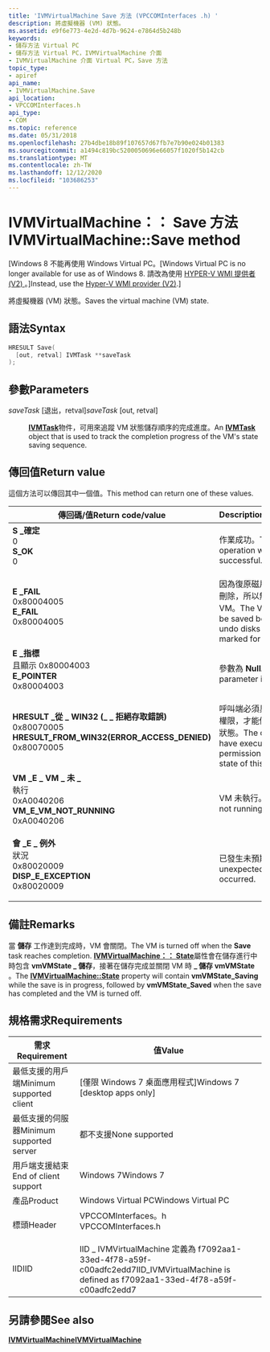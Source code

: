 ```yaml
---
title: 'IVMVirtualMachine Save 方法 (VPCCOMInterfaces .h) '
description: 將虛擬機器 (VM) 狀態。
ms.assetid: e9f6e773-4e2d-4d7b-9624-e7864d5b248b
keywords:
- 儲存方法 Virtual PC
- 儲存方法 Virtual PC，IVMVirtualMachine 介面
- IVMVirtualMachine 介面 Virtual PC，Save 方法
topic_type:
- apiref
api_name:
- IVMVirtualMachine.Save
api_location:
- VPCCOMInterfaces.h
api_type:
- COM
ms.topic: reference
ms.date: 05/31/2018
ms.openlocfilehash: 27b4dbe18b89f107657d67fb7e7b90e024b01383
ms.sourcegitcommit: a1494c819bc5200050696e66057f1020f5b142cb
ms.translationtype: MT
ms.contentlocale: zh-TW
ms.lasthandoff: 12/12/2020
ms.locfileid: "103686253"
---
```

# <a name="ivmvirtualmachinesave-method"></a><span data-ttu-id="5def3-106">IVMVirtualMachine：： Save 方法</span><span class="sxs-lookup"><span data-stu-id="5def3-106">IVMVirtualMachine::Save method</span></span>

<span data-ttu-id="5def3-107">\[Windows 8 不能再使用 Windows Virtual PC。</span><span class="sxs-lookup"><span data-stu-id="5def3-107">\[Windows Virtual PC is no longer available for use as of Windows 8.</span></span> <span data-ttu-id="5def3-108">請改為使用 [HYPER-V WMI 提供者 (V2) ](/windows/desktop/HyperV_v2/windows-virtualization-portal)。\]</span><span class="sxs-lookup"><span data-stu-id="5def3-108">Instead, use the [Hyper-V WMI provider (V2)](/windows/desktop/HyperV_v2/windows-virtualization-portal).\]</span></span>

<span data-ttu-id="5def3-109">將虛擬機器 (VM) 狀態。</span><span class="sxs-lookup"><span data-stu-id="5def3-109">Saves the virtual machine (VM) state.</span></span>

## <a name="syntax"></a><span data-ttu-id="5def3-110">語法</span><span class="sxs-lookup"><span data-stu-id="5def3-110">Syntax</span></span>


```C++
HRESULT Save(
  [out, retval] IVMTask **saveTask
);
```



## <a name="parameters"></a><span data-ttu-id="5def3-111">參數</span><span class="sxs-lookup"><span data-stu-id="5def3-111">Parameters</span></span>

<dl> <dt>

<span data-ttu-id="5def3-112">*saveTask* \[退出，retval\]</span><span class="sxs-lookup"><span data-stu-id="5def3-112">*saveTask* \[out, retval\]</span></span>
</dt> <dd>

<span data-ttu-id="5def3-113">[**IVMTask**](ivmtask.md)物件，可用來追蹤 VM 狀態儲存順序的完成進度。</span><span class="sxs-lookup"><span data-stu-id="5def3-113">An [**IVMTask**](ivmtask.md) object that is used to track the completion progress of the VM's state saving sequence.</span></span>

</dd> </dl>

## <a name="return-value"></a><span data-ttu-id="5def3-114">傳回值</span><span class="sxs-lookup"><span data-stu-id="5def3-114">Return value</span></span>

<span data-ttu-id="5def3-115">這個方法可以傳回其中一個值。</span><span class="sxs-lookup"><span data-stu-id="5def3-115">This method can return one of these values.</span></span>



| <span data-ttu-id="5def3-116">傳回碼/值</span><span class="sxs-lookup"><span data-stu-id="5def3-116">Return code/value</span></span>                                                                                                                                                                          | <span data-ttu-id="5def3-117">Description</span><span class="sxs-lookup"><span data-stu-id="5def3-117">Description</span></span>                                                                              |
|--------------------------------------------------------------------------------------------------------------------------------------------------------------------------------------------|------------------------------------------------------------------------------------------|
| <dl> <span data-ttu-id="5def3-118"><dt>**S \_確定**</dt> <dt>0</dt></span><span class="sxs-lookup"><span data-stu-id="5def3-118"><dt>**S\_OK**</dt> <dt>0</dt></span></span> </dl>                                                | <span data-ttu-id="5def3-119">作業成功。</span><span class="sxs-lookup"><span data-stu-id="5def3-119">The operation was successful.</span></span><br/>                                                 |
| <dl> <span data-ttu-id="5def3-120"><dt>**E \_FAIL**</dt> <dt>0x80004005</dt></span><span class="sxs-lookup"><span data-stu-id="5def3-120"><dt>**E\_FAIL**</dt> <dt>0x80004005</dt></span></span> </dl>                                     | <span data-ttu-id="5def3-121">因為復原磁片已標示為要刪除，所以無法儲存 VM。</span><span class="sxs-lookup"><span data-stu-id="5def3-121">The VM could not be saved because the undo disks were marked for deletion.</span></span><br/>    |
| <dl> <span data-ttu-id="5def3-122"><dt>**E \_指標**</dt><dt>且顯示 0x80004003</dt></span><span class="sxs-lookup"><span data-stu-id="5def3-122"><dt>**E\_POINTER**</dt> <dt>0x80004003</dt></span></span> </dl>                                  | <span data-ttu-id="5def3-123">參數為 **Null**。</span><span class="sxs-lookup"><span data-stu-id="5def3-123">The parameter is **NULL**.</span></span><br/>                                                    |
| <dl> <span data-ttu-id="5def3-124"><dt>**HRESULT \_從 \_ WIN32 (\_ \_ 拒絕存取錯誤)**</dt> <dt>0x80070005</dt></span><span class="sxs-lookup"><span data-stu-id="5def3-124"><dt>**HRESULT\_FROM\_WIN32(ERROR\_ACCESS\_DENIED)**</dt> <dt>0x80070005</dt></span></span> </dl> | <span data-ttu-id="5def3-125">呼叫端必須具有執行存取權限，才能儲存此 VM 的狀態。</span><span class="sxs-lookup"><span data-stu-id="5def3-125">The caller must have execute access permissions to save the state of this VM.</span></span><br/> |
| <dl> <span data-ttu-id="5def3-126"><dt>**VM \_E \_ VM \_ 未 \_**</dt>執行 <dt>0xA0040206</dt></span><span class="sxs-lookup"><span data-stu-id="5def3-126"><dt>**VM\_E\_VM\_NOT\_RUNNING**</dt> <dt>0xA0040206</dt></span></span> </dl>                     | <span data-ttu-id="5def3-127">VM 未執行。</span><span class="sxs-lookup"><span data-stu-id="5def3-127">The VM is not running.</span></span><br/>                                                        |
| <dl> <span data-ttu-id="5def3-128"><dt>**會 \_E \_ 例外**</dt>狀況 <dt>0x80020009</dt></span><span class="sxs-lookup"><span data-stu-id="5def3-128"><dt>**DISP\_E\_EXCEPTION**</dt> <dt>0x80020009</dt></span></span> </dl>                          | <span data-ttu-id="5def3-129">已發生未預期的錯誤。</span><span class="sxs-lookup"><span data-stu-id="5def3-129">An unexpected error has occurred.</span></span><br/>                                             |



 

## <a name="remarks"></a><span data-ttu-id="5def3-130">備註</span><span class="sxs-lookup"><span data-stu-id="5def3-130">Remarks</span></span>

<span data-ttu-id="5def3-131">當 **儲存** 工作達到完成時，VM 會關閉。</span><span class="sxs-lookup"><span data-stu-id="5def3-131">The VM is turned off when the **Save** task reaches completion.</span></span> <span data-ttu-id="5def3-132">[**IVMVirtualMachine：： State**](ivmvirtualmachine-state.md)屬性會在儲存進行中時包含 **vmVMState \_ 儲存**，接著在儲存完成並關閉 VM 時 **\_ 儲存 vmVMState** 。</span><span class="sxs-lookup"><span data-stu-id="5def3-132">The [**IVMVirtualMachine::State**](ivmvirtualmachine-state.md) property will contain **vmVMState\_Saving** while the save is in progress, followed by **vmVMState\_Saved** when the save has completed and the VM is turned off.</span></span>

## <a name="requirements"></a><span data-ttu-id="5def3-133">規格需求</span><span class="sxs-lookup"><span data-stu-id="5def3-133">Requirements</span></span>



| <span data-ttu-id="5def3-134">需求</span><span class="sxs-lookup"><span data-stu-id="5def3-134">Requirement</span></span> | <span data-ttu-id="5def3-135">值</span><span class="sxs-lookup"><span data-stu-id="5def3-135">Value</span></span> |
|-------------------------------------|-----------------------------------------------------------------------------------------------|
| <span data-ttu-id="5def3-136">最低支援的用戶端</span><span class="sxs-lookup"><span data-stu-id="5def3-136">Minimum supported client</span></span><br/> | <span data-ttu-id="5def3-137">\[僅限 Windows 7 桌面應用程式\]</span><span class="sxs-lookup"><span data-stu-id="5def3-137">Windows 7 \[desktop apps only\]</span></span><br/>                                                    |
| <span data-ttu-id="5def3-138">最低支援的伺服器</span><span class="sxs-lookup"><span data-stu-id="5def3-138">Minimum supported server</span></span><br/> | <span data-ttu-id="5def3-139">都不支援</span><span class="sxs-lookup"><span data-stu-id="5def3-139">None supported</span></span><br/>                                                                     |
| <span data-ttu-id="5def3-140">用戶端支援結束</span><span class="sxs-lookup"><span data-stu-id="5def3-140">End of client support</span></span><br/>    | <span data-ttu-id="5def3-141">Windows 7</span><span class="sxs-lookup"><span data-stu-id="5def3-141">Windows 7</span></span><br/>                                                                          |
| <span data-ttu-id="5def3-142">產品</span><span class="sxs-lookup"><span data-stu-id="5def3-142">Product</span></span><br/>                  | <span data-ttu-id="5def3-143">Windows Virtual PC</span><span class="sxs-lookup"><span data-stu-id="5def3-143">Windows Virtual PC</span></span><br/>                                                                 |
| <span data-ttu-id="5def3-144">標頭</span><span class="sxs-lookup"><span data-stu-id="5def3-144">Header</span></span><br/>                   | <dl> <span data-ttu-id="5def3-145"><dt>VPCCOMInterfaces。h</dt></span><span class="sxs-lookup"><span data-stu-id="5def3-145"><dt>VPCCOMInterfaces.h</dt></span></span> </dl> |
| <span data-ttu-id="5def3-146">IID</span><span class="sxs-lookup"><span data-stu-id="5def3-146">IID</span></span><br/>                      | <span data-ttu-id="5def3-147">IID \_ IVMVirtualMachine 定義為 f7092aa1-33ed-4f78-a59f-c00adfc2edd7</span><span class="sxs-lookup"><span data-stu-id="5def3-147">IID\_IVMVirtualMachine is defined as f7092aa1-33ed-4f78-a59f-c00adfc2edd7</span></span><br/>          |



## <a name="see-also"></a><span data-ttu-id="5def3-148">另請參閱</span><span class="sxs-lookup"><span data-stu-id="5def3-148">See also</span></span>

<dl> <dt>

[<span data-ttu-id="5def3-149">**IVMVirtualMachine**</span><span class="sxs-lookup"><span data-stu-id="5def3-149">**IVMVirtualMachine**</span></span>](ivmvirtualmachine.md)
</dt> </dl>

 

